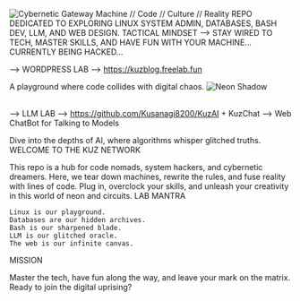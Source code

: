 <picture> <source media="(prefers-color-scheme: dark)" srcset="https://github.com/Kusanagi8200/Kusanagi8200/blob/main/KUZLAB1.jpg"> <source media="(prefers-color-scheme: light)" srcset="https://github.com/Kusanagi8200/Kusanagi8200/blob/main/KUZLAB1.jpg"> <img alt="Cybernetic Gateway" src=""> </picture>
Machine // Code // Culture // Reality
REPO DEDICATED TO EXPLORING LINUX SYSTEM ADMIN, DATABASES, BASH DEV, LLM, AND WEB DESIGN.
TACTICAL MINDSET --> STAY WIRED TO TECH, MASTER SKILLS, AND HAVE FUN WITH YOUR MACHINE...
CURRENTLY BEING HACKED...

--> WORDPRESS LAB --> https://kuzblog.freelab.fun

A playground where code collides with digital chaos.
<picture> <source media="(prefers-color-scheme: dark)" srcset="https://github.com/Kusanagi8200/Kusanagi8200/blob/main/MAJOR.jpg"> <source media="(prefers-color-scheme: light)" srcset="https://github.com/Kusanagi8200/Kusanagi8200/blob/main/MAJOR.jpg"> <img alt="Neon Shadow" src=""> </picture> <br/> <br/>

--> LLM LAB --> https://github.com/Kusanagi8200/KuzAI + KuzChat --> Web ChatBot for Talking to Models

Dive into the depths of AI, where algorithms whisper glitched truths.
WELCOME TO THE KUZ NETWORK

This repo is a hub for code nomads, system hackers, and cybernetic dreamers. Here, we tear down machines, rewrite the rules, and fuse reality with lines of code. Plug in, overclock your skills, and unleash your creativity in this world of neon and circuits.
LAB MANTRA

    Linux is our playground.
    Databases are our hidden archives.
    Bash is our sharpened blade.
    LLM is our glitched oracle.
    The web is our infinite canvas.

MISSION

Master the tech, have fun along the way, and leave your mark on the matrix. Ready to join the digital uprising?
